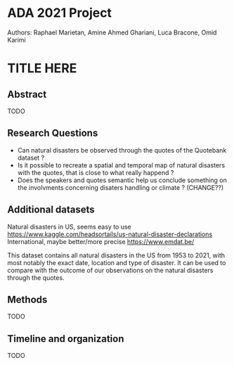 # ADA 2021 Project
Authors: Raphael Marietan, Amine Ahmed Ghariani, Luca Bracone, Omid Karimi

# TITLE HERE

## Abstract
TODO

## Research Questions
- Can natural disasters be observed through the quotes of the Quotebank dataset ?
- Is it possible to recreate a spatial and temporal map of natural disasters with the quotes, that is close to what really happend ?
- Does the speakers and quotes semantic help us conclude something on the involvments concerning disaters handling  or climate ? (CHANGE??)

## Additional datasets
Natural disasters in US, seems easy to use </br >
https://www.kaggle.com/headsortails/us-natural-disaster-declarations </br >
International, maybe better/more precise
https://www.emdat.be/ </br >

This dataset contains all natural disasters in the US from 1953 to 2021, with most notably the exact date, location and type of disaster. It can be used to compare with the outcome of our observations on the natural disasters through the quotes.

## Methods
TODO

## Timeline and organization
TODO
